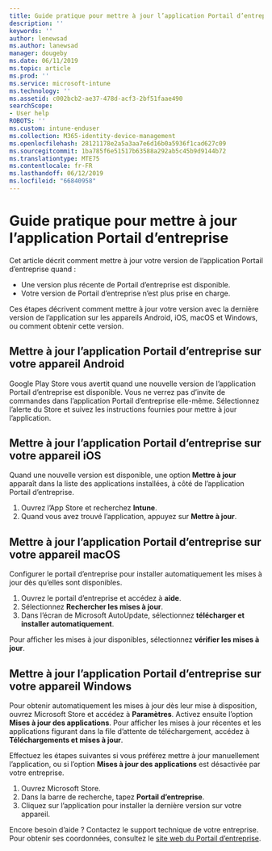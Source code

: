 ```yaml
---
title: Guide pratique pour mettre à jour l’application Portail d’entreprise | Microsoft Docs
description: ''
keywords: ''
author: lenewsad
ms.author: lanewsad
manager: dougeby
ms.date: 06/11/2019
ms.topic: article
ms.prod: ''
ms.service: microsoft-intune
ms.technology: ''
ms.assetid: c002bcb2-ae37-478d-acf3-2bf51faae490
searchScope:
- User help
ROBOTS: ''
ms.custom: intune-enduser
ms.collection: M365-identity-device-management
ms.openlocfilehash: 28121178e2a5a3aa7e6d16b0a5936f1cad627c09
ms.sourcegitcommit: 1ba785f6e51517b63588a292ab5c45b9d9144b72
ms.translationtype: MTE75
ms.contentlocale: fr-FR
ms.lasthandoff: 06/12/2019
ms.locfileid: "66840958"
---
```

# <a name="how-to-update-the-company-portal-app"></a>Guide pratique pour mettre à jour l’application Portail d’entreprise

Cet article décrit comment mettre à jour votre version de l’application Portail d’entreprise quand :  
* Une version plus récente de Portail d’entreprise est disponible.
* Votre version de Portail d’entreprise n’est plus prise en charge.

Ces étapes décrivent comment mettre à jour votre version avec la dernière version de l’application sur les appareils Android, iOS, macOS et Windows, ou comment obtenir cette version.    

## <a name="update-the-company-portal-app-on-your-android-device"></a>Mettre à jour l’application Portail d’entreprise sur votre appareil Android  

Google Play Store vous avertit quand une nouvelle version de l’application Portail d’entreprise est disponible. Vous ne verrez pas d’invite de commandes dans l’application Portail d’entreprise elle-même. Sélectionnez l’alerte du Store et suivez les instructions fournies pour mettre à jour l’application. 

## <a name="update-the-company-portal-app-on-your-ios-device"></a>Mettre à jour l’application Portail d’entreprise sur votre appareil iOS  

Quand une nouvelle version est disponible, une option **Mettre à jour** apparaît dans la liste des applications installées, à côté de l’application Portail d’entreprise.  

1. Ouvrez l’App Store et recherchez **Intune**.  
2. Quand vous avez trouvé l’application, appuyez sur **Mettre à jour**.  

## <a name="update-the-company-portal-app-on-your-macos-device"></a>Mettre à jour l’application Portail d’entreprise sur votre appareil macOS

Configurer le portail d’entreprise pour installer automatiquement les mises à jour dès qu’elles sont disponibles. 

1. Ouvrez le portail d’entreprise et accédez à **aide**. 
2. Sélectionnez **Rechercher les mises à jour**. 
3. Dans l’écran de Microsoft AutoUpdate, sélectionnez **télécharger et installer automatiquement**. 

Pour afficher les mises à jour disponibles, sélectionnez **vérifier les mises à jour**.  

## <a name="update-the-company-portal-app-on-your-windows-device"></a>Mettre à jour l’application Portail d’entreprise sur votre appareil Windows
Pour obtenir automatiquement les mises à jour dès leur mise à disposition, ouvrez Microsoft Store et accédez à **Paramètres**. Activez ensuite l’option **Mises à jour des applications**. Pour afficher les mises à jour récentes et les applications figurant dans la file d’attente de téléchargement, accédez à **Téléchargements et mises à jour**.  

Effectuez les étapes suivantes si vous préférez mettre à jour manuellement l’application, ou si l’option **Mises à jour des applications** est désactivée par votre entreprise.  
1. Ouvrez Microsoft Store.
2. Dans la barre de recherche, tapez **Portail d’entreprise**.
3. Cliquez sur l’application pour installer la dernière version sur votre appareil. 


Encore besoin d’aide ? Contactez le support technique de votre entreprise. Pour obtenir ses coordonnées, consultez le [site web du Portail d’entreprise](https://go.microsoft.com/fwlink/?linkid=2010980).
